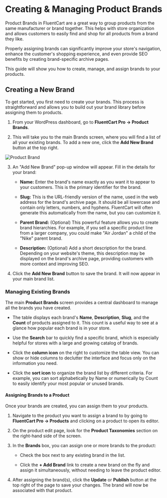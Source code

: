 # Creating & Managing Product Brands

Product Brands in FluentCart are a great way to group products from the same manufacturer or brand together. This helps with store organization and allows customers to easily find and shop for all products from a brand they like. 

Properly assigning brands can significantly improve your store's navigation, enhance the customer's shopping experience, and even provide SEO benefits by creating brand-specific archive pages.

This guide will show you how to create, manage, and assign brands to your products.

## Creating a New Brand

To get started, you first need to create your brands. This process is straightforward and allows you to build out your brand library before assigning them to products.

1.  From your WordPress dashboard, go to **FluentCart Pro → Product Brands**.

2.  This will take you to the main Brands screen, where you will find a list of all your existing brands. To add a new one, click the **Add New Brand** button at the top right.

![Product Brand](/images/product-types-creation/creating-managing-brand/product-brand-1.png)

3.  An "Add New Brand" pop-up window will appear. Fill in the details for your brand:

    * **Name:** Enter the brand's name exactly as you want it to appear to your customers. This is the primary identifier for the brand.

    * **Slug:** This is the URL-friendly version of the name, used in the web address for the brand's archive page. It should be all lowercase and contain only letters, numbers, and hyphens. FluentCart will often generate this automatically from the name, but you can customize it.

    * **Parent Brand:** (Optional) This powerful feature allows you to create brand hierarchies. For example, if you sell a specific product line from a larger company, you could make "Air Jordan" a child of the "Nike" parent brand.

    * **Description:** (Optional) Add a short description for the brand. Depending on your website's theme, this description may be displayed on the brand's archive page, providing customers with more context and improving SEO.

4.  Click the **Add New Brand** button to save the brand. It will now appear in your main brand list.

### Managing Existing Brands

The main **Product Brands** screen provides a central dashboard to manage all the brands you have created.

* The table displays each brand's **Name**, **Description**, **Slug**, and the **Count** of products assigned to it. This count is a useful way to see at a glance how popular each brand is in your store.

* Use the **Search** bar to quickly find a specific brand, which is especially helpful for stores with a large and growing catalog of brands.

* Click the **column icon** on the right to customize the table view. You can show or hide columns to declutter the interface and focus only on the information you need.

* Click the **sort icon** to organize the brand list by different criteria. For example, you can sort alphabetically by Name or numerically by Count to easily identify your most popular or unused brands.

#### Assigning Brands to a Product

Once your brands are created, you can assign them to your products.

1.  Navigate to the product you want to assign a brand to by going to **FluentCart Pro → Products** and clicking on a product to open its editor.

2.  On the product edit page, look for the **Product Taxonomies** section on the right-hand side of the screen.

3.  In the **Brands** box, you can assign one or more brands to the product:

    * Check the box next to any existing brand in the list.

    * Click the **+ Add Brand** link to create a new brand on the fly and assign it simultaneously, without needing to leave the product editor.

4.  After assigning the brand(s), click the **Update** or **Publish** button at the top right of the page to save your changes. The brand will now be associated with that product.